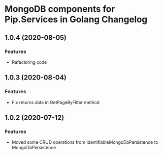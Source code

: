 # MongoDB components for Pip.Services in Golang Changelog

## <a name="1.0.4"></a> 1.0.4 (2020-08-05) 

### Features
*  Rafactoring code

## <a name="1.0.3"></a> 1.0.3 (2020-08-04) 

### Features
*  Fix returns data in GetPageByFilter method

## <a name="1.0.2"></a> 1.0.2 (2020-07-12) 

### Features
* Moved some CRUD operations from IdentifiableMongoDbPersistence to MongoDbPersistence

